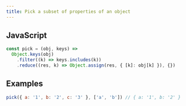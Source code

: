 ```yaml
---
title: Pick a subset of properties of an object
---
```


## JavaScript
```js
const pick = (obj, keys) =>
  Object.keys(obj)
    .filter((k) => keys.includes(k))
    .reduce((res, k) => Object.assign(res, { [k]: obj[k] }), {})
```

## Examples
```js
pick({ a: '1', b: '2', c: '3' }, ['a', 'b']) // { a: '1', b: '2' }
```
